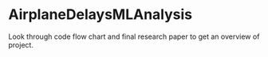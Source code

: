 # AirplaneDelaysMLAnalysis
Look through code flow chart and final research paper to get an overview of project.
